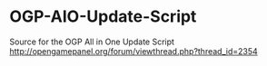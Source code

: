 # OGP-AIO-Update-Script
Source for the OGP All in One Update Script http://opengamepanel.org/forum/viewthread.php?thread_id=2354
